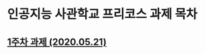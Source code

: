 # 인공지능 사관학교 프리코스 과제 목차

## [1주차 과제 (2020.05.21)](https://github.com/j-2005/ai/blob/master/1%EC%A3%BC%EC%B0%A8_%EA%B3%BC%EC%A0%9C.ipynb)
